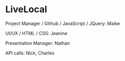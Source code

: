 # LiveLocal

Project Manager / Github / JavaScript / JQuery: Maike

UI/UX / HTML / CSS: Jeanine

Presentation Manager: Nathan

API calls: Nick, Charles


